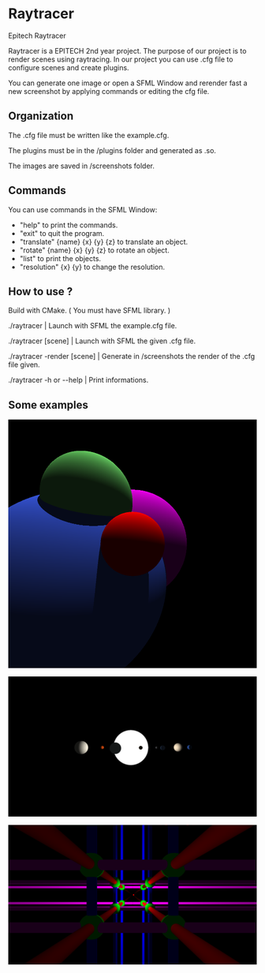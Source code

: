 # Raytracer
Epitech Raytracer

Raytracer is a EPITECH 2nd year project. The purpose of our project is to render scenes using raytracing. In our project you can use .cfg file to configure scenes and create plugins.

You can generate one image or open a SFML Window and rerender fast a new screenshot by applying commands or editing the cfg file.

## Organization

The .cfg file must be written like the example.cfg.

The plugins must be in the /plugins folder and generated as .so.

The images are saved in /screenshots folder.

## Commands

You can use commands in the SFML Window:

- "help" to print the commands.
- "exit" to quit the program.
- "translate" {name} {x} {y} {z} to translate an object.
- "rotate" {name} {x} {y} {z} to rotate an object.
- "list" to print the objects.
- "resolution" {x} {y} to change the resolution.

## How to use ?

Build with CMake. ( You must have SFML library. )

./raytracer                   | Launch with SFML the example.cfg file.

./raytracer [scene]           | Launch with SFML the given .cfg file.

./raytracer -render [scene]   | Generate in /screenshots the render of the .cfg file given.

./raytracer -h or --help      | Print informations.

## Some examples

![Sphere_example](/screenshots/example1.png?raw=true "Spheres")

![SolarSystem_example](/screenshots/solarsystem.png?raw=true "SolarSystem")

![Cylinders](/screenshots/cylinders.png?raw=true "Cylinders")